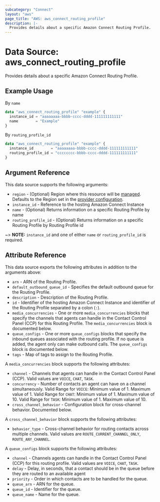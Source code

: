 ```yaml
---
subcategory: "Connect"
layout: "aws"
page_title: "AWS: aws_connect_routing_profile"
description: |-
  Provides details about a specific Amazon Connect Routing Profile.
---
```


# Data Source: aws_connect_routing_profile

Provides details about a specific Amazon Connect Routing Profile.

## Example Usage

By `name`

```terraform
data "aws_connect_routing_profile" "example" {
  instance_id = "aaaaaaaa-bbbb-cccc-dddd-111111111111"
  name        = "Example"
}
```

By `routing_profile_id`

```terraform
data "aws_connect_routing_profile" "example" {
  instance_id        = "aaaaaaaa-bbbb-cccc-dddd-111111111111"
  routing_profile_id = "cccccccc-bbbb-cccc-dddd-111111111111"
}
```

## Argument Reference

This data source supports the following arguments:

* `region` - (Optional) Region where this resource will be [managed](https://docs.aws.amazon.com/general/latest/gr/rande.html#regional-endpoints). Defaults to the Region set in the [provider configuration](https://registry.terraform.io/providers/hashicorp/aws/latest/docs#aws-configuration-reference).
* `instance_id` - Reference to the hosting Amazon Connect Instance
* `name` - (Optional) Returns information on a specific Routing Profile by name
* `routing_profile_id` - (Optional) Returns information on a specific Routing Profile by Routing Profile id

~> **NOTE:** `instance_id` and one of either `name` or `routing_profile_id` is required.

## Attribute Reference

This data source exports the following attributes in addition to the arguments above:

* `arn` - ARN of the Routing Profile.
* `default_outbound_queue_id` - Specifies the default outbound queue for the Routing Profile.
* `description` - Description of the Routing Profile.
* `id` - Identifier of the hosting Amazon Connect Instance and identifier of the Routing Profile separated by a colon (`:`).
* `media_concurrencies` - One or more `media_concurrencies` blocks that specify the channels that agents can handle in the Contact Control Panel (CCP) for this Routing Profile. The `media_concurrencies` block is documented below.
* `queue_configs` - One or more `queue_configs` blocks that specify the inbound queues associated with the routing profile. If no queue is added, the agent only can make outbound calls. The `queue_configs` block is documented below.
* `tags` - Map of tags to assign to the Routing Profile.

A `media_concurrencies` block supports the following attributes:

* `channel` - Channels that agents can handle in the Contact Control Panel (CCP). Valid values are `VOICE`, `CHAT`, `TASK`.
* `concurrency` - Number of contacts an agent can have on a channel simultaneously. Valid Range for `VOICE`: Minimum value of 1. Maximum value of 1. Valid Range for `CHAT`: Minimum value of 1. Maximum value of 10. Valid Range for `TASK`: Minimum value of 1. Maximum value of 10.
* `cross_channel_behavior` - Configuration block for cross-channel behavior. Documented below.

A `cross_channel_behavior` block supports the following attributes:

* `behavior_type` - Cross-channel behavior for routing contacts across multiple channels. Valid values are `ROUTE_CURRENT_CHANNEL_ONLY`, `ROUTE_ANY_CHANNEL`.

A `queue_configs` block supports the following attributes:

* `channel` - Channels agents can handle in the Contact Control Panel (CCP) for this routing profile. Valid values are `VOICE`, `CHAT`, `TASK`.
* `delay` - Delay, in seconds, that a contact should be in the queue before they are routed to an available agent
* `priority` - Order in which contacts are to be handled for the queue.
* `queue_arn` - ARN for the queue.
* `queue_id` - Identifier for the queue.
* `queue_name` - Name for the queue.
